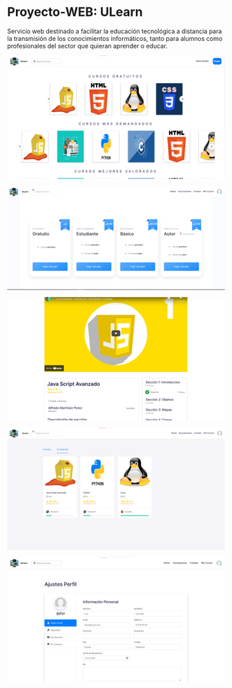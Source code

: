# Proyecto-WEB: ULearn

Servicio web destinado a facilitar la educación tecnológica a distancia para la transmisión de los conocimientos informáticos, tanto para alumnos como profesionales del sector que quieran aprender o educar.

![](images/img1.png)

![](images/img2.png)

![](images/img3.png)

![](images/img4.png)

![](images/img5.png)
